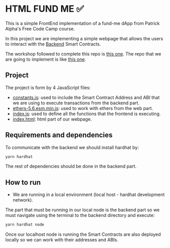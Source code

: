 # HTML FUND ME ✅
This is a simple FrontEnd implementation of a fund-me dApp from Patrick Alpha's Free Code Camp course.

In this project we are implementing a simple webpage that allows the users to interact with the [Backend](https://github.com/JMariadlcs/fund-me-dapp) Smart Contracts.

The workshop followed to complete this repo is [this one](https://github.com/PatrickAlphaC/html-fund-me-fcc).
The repo that we are going to implement is like [this one](https://www.youtube.com/watch?v=gyMwXuJrbJQ&t=15996s).

## Project

The project is form by 4 JavaScript files:

- [constants.js](https://github.com/JMariadlcs/html-fund-me-fcc/blob/main/constants.js): used to include the Smart Contract Address and ABI that we are using to execute transactions from the backend part.
- [ethers-5.6.esm.min.js](https://github.com/JMariadlcs/html-fund-me-fcc/blob/main/ethers-5.6.esm.min.js): used to work with ethers from the web part.
- [index.js](https://github.com/JMariadlcs/html-fund-me-fcc/blob/main/index.js): used to define all the functions that the frontend is executing.
- [index.html](https://github.com/JMariadlcs/html-fund-me-fcc/blob/main/index.html): html part of our webpage.

## Requirements and dependencies

To communicate with the backend we should install hardhat by:
```bash
yarn hardhat
```

The rest of dependencies should be done in the backend part.


## How to run
- We are running in a local environment (local host - hardhat development network).

The part that must be running in our local node is the backend part so we must navigate using the terminal to the backend directory and execute:
```bash
yarn hardhat node
```

Once our localhost node is running the Smart Contracts are also deployed locally so we can work with their addresses and ABIs.